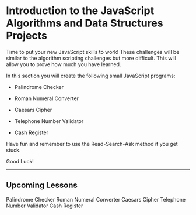 # Introduction to the JavaScript Algorithms and Data Structures Projects

Time to put your new JavaScript skills to work! These challenges will be similar to the algorithm scripting challenges but more difficult. This will allow you to prove how much you have learned.

In this section you will create the following small JavaScript programs:

- Palindrome Checker

- Roman Numeral Converter

- Caesars Cipher

- Telephone Number Validator

- Cash Register

Have fun and remember to use the Read-Search-Ask method if you get stuck.

Good Luck!

---

## Upcoming Lessons

Palindrome Checker
Roman Numeral Converter
Caesars Cipher
Telephone Number Validator
Cash Register